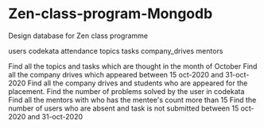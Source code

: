 # Zen-class-program-Mongodb


Design database for Zen class programme

users
codekata
attendance
topics
tasks
company_drives
mentors

Find all the topics and tasks which are thought in the month of October
Find all the company drives which appeared between 15 oct-2020 and 31-oct-2020
Find all the company drives and students who are appeared for the placement.
Find the number of problems solved by the user in codekata
Find all the mentors with who has the mentee's count more than 15
Find the number of users who are absent and task is not submitted  between 15 oct-2020 and 31-oct-2020
